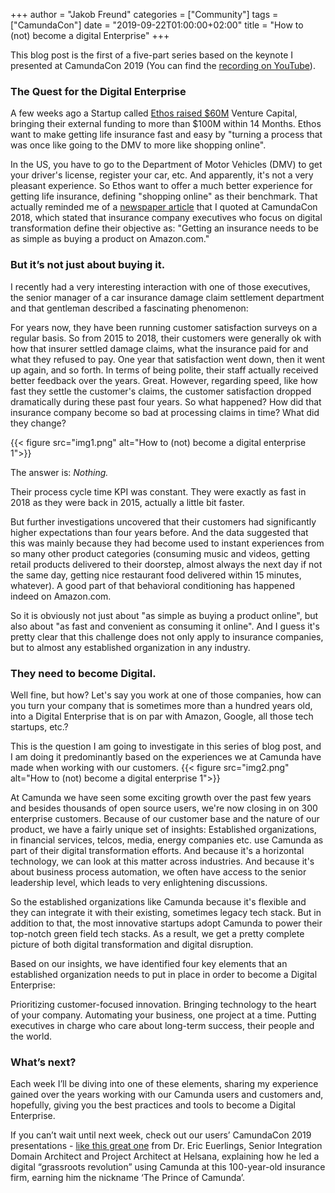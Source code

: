 +++
author = "Jakob Freund"
categories = ["Community"]
tags = ["CamundaCon"]
date = "2019-09-22T01:00:00+02:00"
title = "How to (not) become a digital Enterprise"
+++

This blog post is the first of a five-part series based on the keynote I presented at CamundaCon 2019 (You can find the [recording on YouTube](https://www.youtube.com/watch?v=zfN2-TlzlZs)).
### The Quest for the Digital Enterprise

A few weeks ago a Startup called [Ethos raised $60M](https://news.crunchbase.com/news/ethos-raises-60m-more-in-gv-led-series-c-marking-third-raise-in-14-months/) Venture Capital, bringing their external funding to more than $100M within 14 Months. Ethos want to make getting life insurance fast and easy by "turning a process that was once like going to the DMV to more like shopping online".

<!--more-->
In the US, you have to go to the Department of Motor Vehicles (DMV) to get your driver's license, register your car, etc. And apparently, it's not a very pleasant experience. So Ethos want to offer a much better experience for getting life insurance, defining "shopping online" as their benchmark. That actually reminded me of a [newspaper article](https://www.sueddeutsche.de/wirtschaft/digitalisierung-versichert-von-amazon-1.3747260) that I quoted at CamundaCon 2018, which stated that insurance company executives who focus on digital transformation define their objective as: "Getting an insurance needs to be as simple as buying a product on Amazon.com."

### But it’s not just about buying it.

I recently had a very interesting interaction with one of those executives, the senior manager of a car insurance damage claim settlement department and that gentleman described a fascinating phenomenon:

For years now, they have been running customer satisfaction surveys on a regular basis. So from 2015 to 2018, their customers were generally ok with how that insurer settled damage claims, what the insurance paid for and what they refused to pay. One year that satisfaction went down, then it went up again, and so forth. In terms of being polite, their staff actually received better feedback over the years. Great. However, regarding speed, like how fast they settle the customer's claims, the customer satisfaction dropped dramatically during these past four years. So what happened? How did that insurance company become so bad at processing claims in time? What did they change?

{{< figure src="img1.png" alt="How to (not) become a digital enterprise 1">}}

The answer is: _Nothing._

Their process cycle time KPI was constant. They were exactly as fast in 2018 as they were back in 2015, actually a little bit faster.

But further investigations uncovered that their customers had significantly higher expectations than four years before. And the data suggested that this was mainly because they had become used to instant experiences from so many other product categories (consuming music and videos, getting retail products delivered to their doorstep, almost always the next day if not the same day, getting nice restaurant food delivered within 15 minutes, whatever). A good part of that behavioral conditioning has happened indeed on Amazon.com.

So it is obviously not just about "as simple as buying a product online", but also about "as fast and convenient as consuming it online". And I guess it's pretty clear that this challenge does not only apply to insurance companies, but to almost any established organization in any industry.

### They need to become Digital.

Well fine, but how? Let's say you work at one of those companies, how can you turn your company that is sometimes more than a hundred years old, into a Digital Enterprise that is on par with Amazon, Google, all those tech startups, etc.?

This is the question I am going to investigate in this series of blog post, and I am doing it predominantly based on the experiences we at Camunda have made when working with our customers.
{{< figure src="img2.png" alt="How to (not) become a digital enterprise 1">}}

At Camunda we have seen some exciting growth over the past few years and besides thousands of open source users, we're now closing in on 300 enterprise customers. Because of our customer base and the nature of our product, we have a fairly unique set of insights: Established organizations, in financial services, telcos, media, energy companies etc. use Camunda as part of their digital transformation efforts. And because it's a horizontal technology, we can look at this matter across industries. And because it's about business process automation, we often have access to the senior leadership level, which leads to very enlightening discussions.

So the established organizations like Camunda because it's flexible and they can integrate it with their existing, sometimes legacy tech stack. But in addition to that, the most innovative startups adopt Camunda to power their top-notch green field tech stacks. As a result, we get a pretty complete picture of both digital transformation and digital disruption.

Based on our insights, we have identified four key elements that an established organization needs to put in place in order to become a Digital Enterprise:

Prioritizing customer-focused innovation.
Bringing technology to the heart of your company.
Automating your business, one project at a time.
Putting executives in charge who care about long-term success, their people and the world.

### What’s next?

Each week I’ll be diving into one of these elements, sharing my experience gained over the years working with our Camunda users and customers and, hopefully, giving you the best practices and tools to become a Digital Enterprise.

If you can’t wait until next week, check out our users’ CamundaCon 2019 presentations - [like this great one](https://www.youtube.com/watch?v=4NfT56UfwFo) from Dr. Eric Euerlings, Senior Integration Domain Architect and Project Architect at Helsana, explaining how he led a digital “grassroots revolution” using Camunda at this 100-year-old insurance firm, earning him the nickname ‘The Prince of Camunda’.
